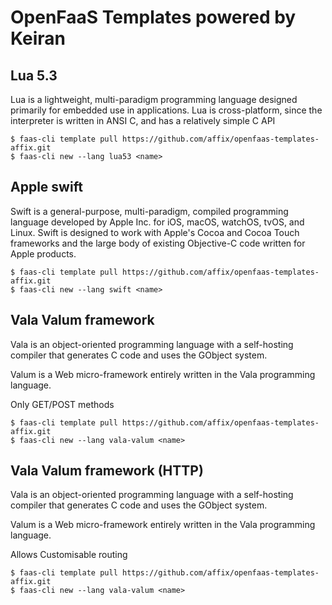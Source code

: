 # OpenFaaS Templates powered by Keiran

## Lua 5.3
Lua is a lightweight, multi-paradigm programming language designed primarily for embedded use in applications. Lua is cross-platform, since the interpreter is written in ANSI C, and has a relatively simple C API

```
$ faas-cli template pull https://github.com/affix/openfaas-templates-affix.git
$ faas-cli new --lang lua53 <name>
```

## Apple swift
Swift is a general-purpose, multi-paradigm, compiled programming language developed by Apple Inc. for iOS, macOS, watchOS, tvOS, and Linux. Swift is designed to work with Apple's Cocoa and Cocoa Touch frameworks and the large body of existing Objective-C code written for Apple products.

```
$ faas-cli template pull https://github.com/affix/openfaas-templates-affix.git
$ faas-cli new --lang swift <name>
```

## Vala Valum framework
Vala is an object-oriented programming language with a self-hosting compiler that generates C code and uses the GObject system.

Valum is a Web micro-framework entirely written in the Vala programming language.

Only GET/POST methods

```
$ faas-cli template pull https://github.com/affix/openfaas-templates-affix.git
$ faas-cli new --lang vala-valum <name>
```

## Vala Valum framework (HTTP)
Vala is an object-oriented programming language with a self-hosting compiler that generates C code and uses the GObject system.

Valum is a Web micro-framework entirely written in the Vala programming language.

Allows Customisable routing

```
$ faas-cli template pull https://github.com/affix/openfaas-templates-affix.git
$ faas-cli new --lang vala-valum <name>
```
